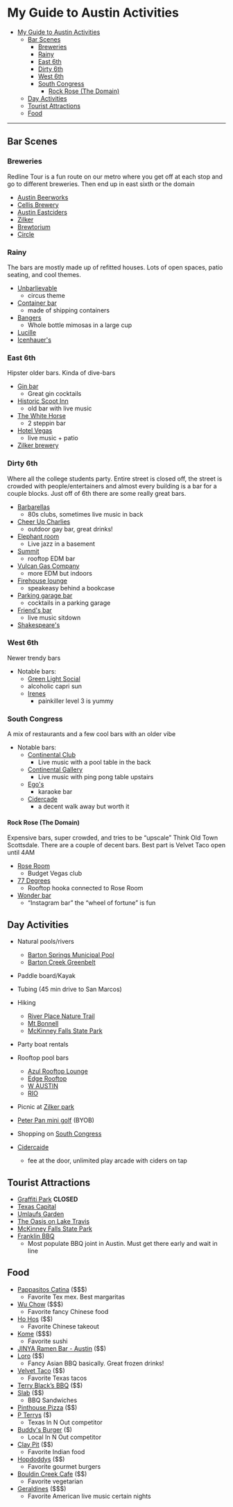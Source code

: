 # My Guide to Austin Activities

- [My Guide to Austin Activities](#my-guide-to-austin-activities)
  - [Bar Scenes](#bar-scenes)
    - [Breweries](#breweries)
    - [Rainy](#rainy)
    - [East 6th](#east-6th)
    - [Dirty 6th](#dirty-6th)
    - [West 6th](#west-6th)
    - [South Congress](#south-congress)
      - [Rock Rose (The Domain)](#rock-rose-the-domain)
  - [Day Activities](#day-activities)
  - [Tourist Attractions](#tourist-attractions)
  - [Food](#food)

---

## Bar Scenes

### Breweries

Redline Tour is a fun route on our metro where you get off at each stop and go to different breweries. Then end up in east sixth or the domain

- [Austin Beerworks](https://g.page/austinbeerworks?share)
- [Cellis Brewery](https://goo.gl/maps/R18SHVeeXf6GbaeL7)
- [Austin Eastciders](https://g.page/austin-eastciders-barton-springs?share)
- [Zilker](https://g.page/ZilkerBrewing?share)
- [Brewtorium](https://goo.gl/maps/m14pen1WiHijYs8e7)
- [Circle](https://goo.gl/maps/KhyFgQfpKrKGhPNE6)
  
### Rainy

The bars are mostly made up of refitted houses. Lots of open spaces, patio seating, and cool themes.

- [Unbarlievable](https://goo.gl/maps/cF5Hung5Xbj5bsTn7)
  - circus theme
- [Container bar](https://goo.gl/maps/hQXwyixoYbA1YnRV7) 
  - made of shipping containers
- [Bangers](https://goo.gl/maps/fr3f8dh4cYAQY1mN9)
  - Whole bottle mimosas in a large cup
- [Lucille](https://goo.gl/maps/2nrB74AbdpUJAg447)
- [Icenhauer's](https://goo.gl/maps/5DYkV4ttEcstxUzj8)

### East 6th

Hipster older bars. Kinda of dive-bars

- [Gin bar](https://www.google.com/maps/place/Gin+Bar/data=!4m5!3m4!1s0x8644b560a1096289:0x4034265b6d8c564f!8m2!3d30.2616332!4d-97.7226792?authuser=0&hl=en&rclk=1)
  - Great gin cocktails
- [Historic Scoot Inn](https://g.page/scootinn?share)
  - old bar with live music
- [The White Horse](https://goo.gl/maps/EeCXy49Wfe8NK9LC9)
  - 2 steppin bar
- [Hotel Vegas](https://g.page/hotelvegas?share)
  - live music + patio
- [Zilker brewery](https://g.page/ZilkerBrewing?share)

### Dirty 6th

Where all the college students party. Entire street is closed off, the street is crowded with people/entertainers and almost every building is a bar for a couple blocks. Just off of 6th there are some really great bars.

- [Barbarellas](https://goo.gl/maps/7Rgh9LZ7qd6ojZdL9)
  - 80s clubs, sometimes live music in back
- [Cheer Up Charlies](https://goo.gl/maps/v5K5ZUtKSKxm3SPd9)
  - outdoor gay bar, great drinks!
- [Elephant room](https://goo.gl/maps/c3BGkiSueBnsHtXE8)
  - Live jazz in a basement
- [Summit](https://goo.gl/maps/qZdEXc6gtzjQSaVA6)
  - rooftop EDM bar
- [Vulcan Gas Company](https://goo.gl/maps/UFWqZg5hgWeWAPDJ9)
  - more EDM but indoors
- [Firehouse lounge](https://goo.gl/maps/yE7Fg8NDi4TVCHDg7)
  - speakeasy behind a bookcase
- [Parking garage bar](https://goo.gl/maps/vbcXhTZaZfSnB1dy8)
  - cocktails in a parking garage
- [Friend's bar](https://goo.gl/maps/XWLkiBqRpTG8dBEs5)
  - live music sitdown
- [Shakespeare's](https://goo.gl/maps/FDZmmgZ5XBt5fSKt7)

### West 6th

Newer trendy bars

- Notable bars:
  - [Green Light Social](https://goo.gl/maps/2fTpEkA2uEM2kgPV8)
  - alcoholic capri sun
  - [Irenes](https://goo.gl/maps/omaLwzuVKN1VZfgy7) 
    - painkiller level 3 is yummy

### South Congress

A mix of restaurants and a few cool bars with an older vibe

- Notable bars:
  - [Continental Club](https://goo.gl/maps/pj9Gy6vnNyjcHgRA9)
    - Live music with a pool table in the back
  - [Continental Gallery](https://goo.gl/maps/jattShazzXmYZYtR9)
    - Live music with ping pong table upstairs
  - [Ego's](https://goo.gl/maps/TNk4yjnXwonaRefM9)
    - karaoke bar
  - [Cidercade](https://g.page/Cidercade-Austin?share)
    - a decent walk away but worth it

#### Rock Rose (The Domain)

Expensive bars, super crowded, and tries to be “upscale” Think Old Town Scottsdale. There are a couple of decent bars. Best part is Velvet Taco open until 4AM

- [Rose Room](https://goo.gl/maps/WaEFC62n3aZ1S7WL8)
  - Budget Vegas club
- [77 Degrees](https://goo.gl/maps/YSj7CKpuryyZTLk16)
  - Rooftop hooka connected to Rose Room
- [Wonder bar](https://goo.gl/maps/8GMWyqH8jYo7PXat8)
  - “Instagram bar” the “wheel of fortune” is fun

## Day Activities

- Natural pools/rivers
  - [Barton Springs Municipal Pool](https://goo.gl/maps/eX4FYtsbVsWrdmHK8)
  - [Barton Creek Greenbelt](https://goo.gl/maps/Pv3w5ka3mbmG4T3FA)
- Paddle board/Kayak
- Tubing (45 min drive to San Marcos)
- Hiking
  - [River Place Nature Trail](https://goo.gl/maps/QBo1QkQgakuQD6EN7)
  - [Mt Bonnell](https://goo.gl/maps/zsiJJojBTGmB2FPK7)
  - [McKinney Falls State Park](https://goo.gl/maps/SoBxewEdb5xE8j3JA)

- Party boat rentals
- Rooftop pool bars
  - [Azul Rooftop Lounge](https://goo.gl/maps/Mss5W9SgWjw3u4jQ8)
  - [Edge Rooftop](https://goo.gl/maps/mjdyh8hbagRURKk16)
  - [W AUSTIN](https://goo.gl/maps/ScDhnVkgNWwk7Z11A)
  - [RIO](https://goo.gl/maps/hoWgikKEF7ndQEtY8)
- Picnic at [Zilker park](https://goo.gl/maps/Ck656ZjLmEv1gDbL9)
- [Peter Pan mini golf](https://goo.gl/maps/Rojo1KwTwrJkenSZA) (BYOB)
- Shopping on [South Congress](https://goo.gl/maps/LqxxeLYbAdyPovEw7)
- [Cidercaide](https://g.page/Cidercade-Austin?share)
  - fee at the door, unlimited play arcade with ciders on tap

## Tourist Attractions

- [Graffiti Park](https://www.hopeoutdoorgallery.com) **CLOSED**
- [Texas Capital](https://g.page/TexasCapitol?share)
- [Umlaufs Garden](https://g.page/UmlaufSculpture?share)
- [The Oasis on Lake Travis](https://goo.gl/maps/KXeAnoAFVeuqLaWC6)
- [McKinney Falls State Park](https://goo.gl/maps/SoBxewEdb5xE8j3JA)
- [Franklin BBQ](https://goo.gl/maps/Bgrh5P1QCGY2Cy6m8)
  - Most populate BBQ joint in Austin. Must get there early and wait in line

## Food

- [Pappasitos Catina](https://goo.gl/maps/Tuqj2kfc1VLtMxuM9) ($$$)
  - Favorite Tex mex. Best margaritas
- [Wu Chow](https://goo.gl/maps/mdvMHTyTdJprYHRE6) ($$$)
  - Favorite fancy Chinese food
- [Ho Hos](https://goo.gl/maps/keAtzzK8uidEdT8P9) ($$)
  - Favorite Chinese takeout
- [Kome](https://goo.gl/maps/edhz3y8gjjh84hpr8) ($$$)
  - Favorite sushi
- [JINYA Ramen Bar - Austin](https://goo.gl/maps/uwbM2zX6EazEY48a9) ($$)
- [Loro](https://goo.gl/maps/AMURGetjmbkUzpfZ8) ($$)
  - Fancy Asian BBQ basically. Great frozen drinks!
- [Velvet Taco](https://goo.gl/maps/KwqPzEin2sDhytJe9) ($$)
  - Favorite Texas tacos
- [Terry Black’s BBQ](https://g.page/terryblacksbbq?share) ($$)
- [Slab](https://g.page/slabbbqaustin?share) ($$)
  - BBQ Sandwiches
- [Pinthouse Pizza](https://g.page/Pinthouse-Pizza-Burnet?share) ($$)
- [P Terrys](https://g.page/pterrys-capital-plaza?share) ($)
  - Texas In N Out competitor
- [Buddy's Burger](https://g.page/Buddys-Burger-Austin?share) ($)
  - Local In N Out competitor
- [Clay Pit](https://g.page/claypitaustin?share) ($$)
  - Favorite Indian food
- [Hopdoddys](https://goo.gl/maps/RFQ9CjCdH6orqZ887) ($$)
  - Favorite gourmet burgers
- [Bouldin Creek Cafe](https://goo.gl/maps/8iaVmH7nbDdo6mnKA) ($$)
  - Favorite vegetarian
- [Geraldines](https://goo.gl/maps/1WM8q3wmtLHCxGeu5) ($$$)
  - Favorite American live music certain nights